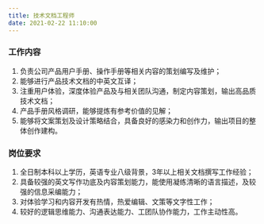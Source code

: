 ```yaml
---
title: 技术文档工程师
date: 2021-02-22 11:10:00
---
```

### 工作内容

1. 负责公司产品用户手册、操作手册等相关内容的策划编写及维护；
2. 能够进行产品技术文档的中英文互译；
3. 注重用户体验，深度体验产品及与相关团队沟通，制定内容策划，输出高品质技术文档；
4. 产品手册风格调研，能够提炼有参考价值的见解；
5. 能够将文案策划及设计策略结合，具备良好的感染力和创作力，输出项目的整体创作建构。

### 岗位要求

1. 全日制本科以上学历，英语专业八级背景，3年以上相关文档撰写工作经验；
2. 具备较强的英文写作功底及内容策划能力，能使用凝练清晰的语言描述，及较强的信息采编能力；
3. 对体验学习和内容开发有热情，热爱编辑、文策等文字性工作；
4. 较好的逻辑思维能力、沟通表达能力、工团队协作能力，工作主动性高。

